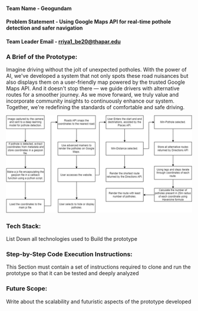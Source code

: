 #### Team Name - Geogundam
#### Problem Statement - Using Google Maps API for real-time pothole detection and safer navigation
#### Team Leader Email - rriya1_be20@thapar.edu

### A Brief of the Prototype:
  Imagine driving without the jolt of unexpected potholes. With the power of AI, we've developed a system that not only spots these road nuisances but also displays them on a user-friendly map powered by the trusted Google Maps API. And it doesn't stop there — we guide drivers with alternative routes for a smoother journey. As we move forward, we truly value and incorporate community insights to continuously enhance our system. Together, we're redefining the standards of comfortable and safe driving.

  ![Alt Text](https://github.com/D4em0nn/Code-with-Google-Maps/blob/main/images/WhatsApp%20Image%202023-10-26%20at%2010.10.03%20PM.jpeg?raw=true)
  
### Tech Stack: 
   List Down all technologies used to Build the prototype
   
### Step-by-Step Code Execution Instructions:
  This Section must contain a set of instructions required to clone and run the prototype so that it can be tested and deeply analyzed
  
### Future Scope:
   Write about the scalability and futuristic aspects of the prototype developed
